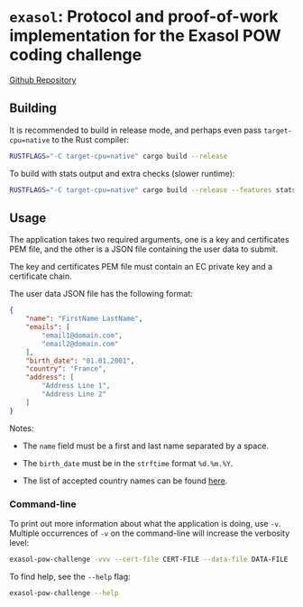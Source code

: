 # `exasol`: Protocol and proof-of-work implementation for the Exasol POW coding challenge

[Github Repository](https://github.com/fredmorcos/exasol-pow-challenge)

## Building

It is recommended to build in release mode, and perhaps even pass `target-cpu=native` to
the Rust compiler:

```sh
RUSTFLAGS="-C target-cpu=native" cargo build --release
```

To build with stats output and extra checks (slower runtime):

```sh
RUSTFLAGS="-C target-cpu=native" cargo build --release --features stats
```

## Usage

The application takes two required arguments, one is a key and certificates PEM file, and
the other is a JSON file containing the user data to submit.

The key and certificates PEM file must contain an EC private key and a certificate chain.

The user data JSON file has the following format:

```json
{
    "name": "FirstName LastName",
    "emails": [
        "email1@domain.com",
        "email2@domain.com"
    ],
    "birth_date": "01.01.2001",
    "country": "France",
    "address": [
        "Address Line 1",
        "Address Line 2"
    ]
}
```

Notes:

- The `name` field must be a first and last name separated by a space.

- The `birth_date` must be in the `strftime` format `%d.%m.%Y`.

- The list of accepted country names can be found
  [here](https://www.countries-ofthe-world.com/all-countries.html).

### Command-line

To print out more information about what the application is doing, use `-v`. Multiple
occurrences of `-v` on the command-line will increase the verbosity level:

```sh
exasol-pow-challenge -vvv --cert-file CERT-FILE --data-file DATA-FILE
```

To find help, see the `--help` flag:

```sh
exasol-pow-challenge --help
```
